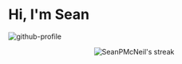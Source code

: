 # Hi, I'm Sean
![github-profile](https://user-images.githubusercontent.com/23509634/195220784-3608f681-48e7-46cf-8102-00d1f0e59b8f.png)
<p align="center">
  <img title="🔥 Get streak stats for your profile at git.io/streak-stats" alt="SeanPMcNeil's streak" src="https://streak-stats.demolab.com?user=SeanPMcNeil&theme=merko&hide_border=true" />
</p>
